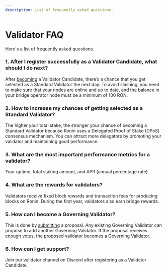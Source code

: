 ```yaml
---
description: List of frequently asked questions.
---
```


# Validator FAQ
Here's a list of frequently asked questions.

### 1. After I register successfully as a Validator Candidate, what should I do next?
After [becoming](onboarding/become-validator.mdx) a Validator Candidate, there’s a chance that you get selected as a Standard Validator the next day. To avoid slashing, you need to make sure that your nodes are online and up to date, and the balance in your bridge operator node must be a minimum of 100 RON.

### 2. How to increase my chances of getting selected as a Standard Validator? 
The higher your total stake, the stronger your chance of becoming a Standard Validator because Ronin uses a Delegated Proof of Stake (DPoS) consensus mechanism. You can attract more delegators by promoting your validator and maintaining good performance.

### 3. What are the most important performance metrics for a validator?
Your uptime, total staking amount, and APR (annual percentage rate).

### 4. What are the rewards for validators?
Validators receive fixed block rewards and transaction fees for producing blocks on Ronin. During the first year, validators also earn bridge rewards.

### 5. How can I become a Governing Validator?
This is done by [submitting](governance/create.mdx) a proposal. Any existing Governing Validator can propose to add another Governing Validator. If the proposal receives enough votes, the proposed validator becomes a Governing Validator.

### 6. How can I get support?
Join our validator channel on Discord after registering as a Validator Candidate.
